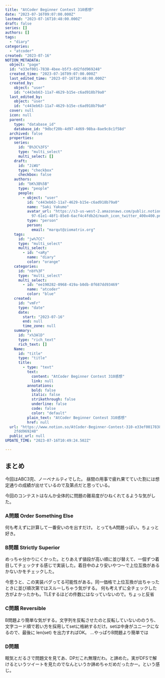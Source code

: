 ```yaml
---
title: "AtCoder Beginner Contest 310感想"
date: "2023-07-16T09:07:00.000Z"
lastmod: "2023-07-16T10:48:00.000Z"
draft: false
series: []
authors: []
tags:
  - "diary"
categories:
  - "atcoder"
created: "2023-07-16"
NOTION_METADATA:
  object: "page"
  id: "e33ef001-7838-4bee-b5f3-dd2fdd969248"
  created_time: "2023-07-16T09:07:00.000Z"
  last_edited_time: "2023-07-16T10:48:00.000Z"
  created_by:
    object: "user"
    id: "c443eb63-11a7-4629-b15e-c6ad918b79a0"
  last_edited_by:
    object: "user"
    id: "c443eb63-11a7-4629-b15e-c6ad918b79a0"
  cover: null
  icon: null
  parent:
    type: "database_id"
    database_id: "9dbcf20b-4d97-4d69-98ba-8ae9c8c1f58d"
  archived: false
  properties:
    series:
      id: "B%3C%3FS"
      type: "multi_select"
      multi_select: []
    draft:
      id: "JiWU"
      type: "checkbox"
      checkbox: false
    authors:
      id: "bK%3B%5B"
      type: "people"
      people:
        - object: "user"
          id: "c443eb63-11a7-4629-b15e-c6ad918b79a0"
          name: "Saki Yakumo"
          avatar_url: "https://s3-us-west-2.amazonaws.com/public.notion-static.com/3ad1c4\
            97-61e1-48f1-85e8-6acf4c4fdb2d/maoh_icon_twitter_400x400.png"
          type: "person"
          person:
            email: "marqut@ziomatrix.org"
    tags:
      id: "jw%7CC"
      type: "multi_select"
      multi_select:
        - id: "<aRy"
          name: "diary"
          color: "orange"
    categories:
      id: "nbY%3F"
      type: "multi_select"
      multi_select:
        - id: "ee190282-0968-419a-b0db-8f687dd93469"
          name: "atcoder"
          color: "blue"
    created:
      id: "vmFr"
      type: "date"
      date:
        start: "2023-07-16"
        end: null
        time_zone: null
    summary:
      id: "x%3AlD"
      type: "rich_text"
      rich_text: []
    Name:
      id: "title"
      type: "title"
      title:
        - type: "text"
          text:
            content: "AtCoder Beginner Contest 310感想"
            link: null
          annotations:
            bold: false
            italic: false
            strikethrough: false
            underline: false
            code: false
            color: "default"
          plain_text: "AtCoder Beginner Contest 310感想"
          href: null
  url: "https://www.notion.so/AtCoder-Beginner-Contest-310-e33ef00178384beeb5f3dd\
    2fdd969248"
  public_url: null
UPDATE_TIME: "2023-07-16T10:49:24.502Z"

---
```

<link rel="stylesheet" href="https://cdn.jsdelivr.net/npm/katex@0.16.2/dist/katex.min.css" integrity="sha384-bYdxxUwYipFNohQlHt0bjN/LCpueqWz13HufFEV1SUatKs1cm4L6fFgCi1jT643X" crossorigin="anonymous">


## まとめ


今回はABC3完、ノーペナルティでした。
昼間の用事で疲れ果てていた割には想定通りの成績が出せているので及第点だと思っている。


今回のコンテストはなんか全体的に問題の難易度がひねくれてるような気がした。


### A問題 Order Something Else


何も考えずに計算して一番安いのを出すだけ。
とってもA問題っぽい。ちょっと好き。


### B問題 Strictly Superior


めっちゃ分かりにくかった。とりあえず値段が高い順に並び替えて、一個ずつ着目してチェックする感じで実装した。着目中のより安いやつ〜で上位互換があるかないかをチェックした。


今思うと、この実装バグってる可能性がある。同一価格で上位互換が出ちゃったときに並び順次第ではスルーしちゃう気がする。 何も考えずに全チェックした方がよかったかも。TLEするほどの件数にはなっていないので。ちょっと反省


### C問題 Reversible


B問題より簡単な気がする。文字列を反転させたのと反転していないののうち、文字コード順で若い方を採用してsetに格納するだけ。setは中身がユニークになるので、最後に len(set) を出力すればOK。 …やっぱりB問題より簡単では


### D問題


眠気とだるさで問題文を見てあ、DPだこれ無理だわ。と諦めた。実がDFSで解けるというツイートを見たのでなんというか諦めちゃだめだったかー。という感じ。

